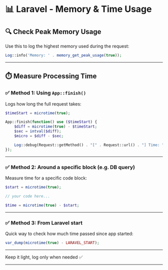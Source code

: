  

# 📊 Laravel - Memory & Time Usage

## 🔍 Check Peak Memory Usage

Use this to log the highest memory used during the request:

```php
Log::info('Memory: ' . memory_get_peak_usage(true));
```

---

## ⏱️ Measure Processing Time

### ✅ Method 1: Using `App::finish()`

Logs how long the full request takes:

```php
$timeStart = microtime(true);

App::finish(function() use ($timeStart) {
    $diff = microtime(true) - $timeStart;
    $sec = intval($diff);
    $micro = $diff - $sec;

    Log::debug(Request::getMethod() . "[" . Request::url() . "] Time: " . round($micro * 1000, 4) . " ms");
});
```

---

### ✅ Method 2: Around a specific block (e.g. DB query)

Measure time for a specific code block:

```php
$start = microtime(true);

// your code here...

$time = microtime(true) - $start;
```

---

### ✅ Method 3: From Laravel start

Quick way to check how much time passed since app started:

```php
var_dump(microtime(true) - LARAVEL_START);
```

---

Keep it light, log only when needed ✅

---
 